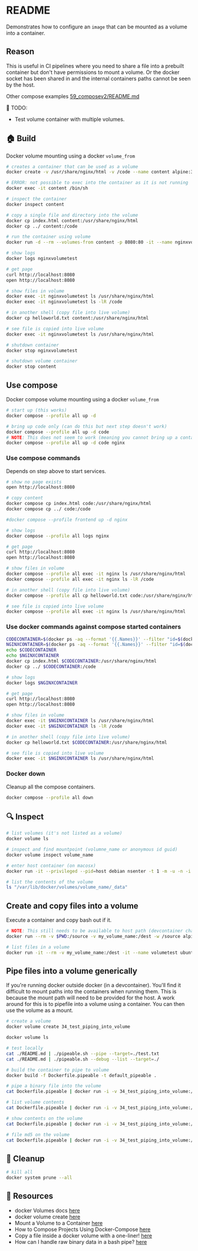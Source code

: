 # README

Demonstrates how to configure an `image` that can be mounted as a volume into a container.  

## Reason

This is useful in CI pipelines where you need to share a file into a prebuilt container but don't have permissions to mount a volume.  Or the docker socket has been shared in and the internal containers paths cannot be seen by the host.  

Other compose examples [59_composev2/README.md](59_composev2/README.md)  

📝 TODO:

* Test volume container with multiple volumes.

## 🏠 Build

Docker volume mounting using a docker `volume_from`  

```sh
# creates a container that can be used as a volume
docker create -v /usr/share/nginx/html -v /code --name content alpine:3.4 /bin/true

# ERROR: not possible to exec into the container as it is not running
docker exec -it content /bin/sh  

# inspect the container
docker inspect content

# copy a single file and directory into the volume
docker cp index.html content:/usr/share/nginx/html
docker cp ../ content:/code 

# run the container using volume
docker run -d --rm --volumes-from content -p 8080:80 -it --name nginxvolumetest nginx:1.21.1 

# show logs 
docker logs nginxvolumetest

# get page
curl http://localhost:8080
open http://localhost:8080

# show files in volume
docker exec -it nginxvolumetest ls /usr/share/nginx/html
docker exec -it nginxvolumetest ls -lR /code

# in another shell (copy file into live volume)
docker cp helloworld.txt content:/usr/share/nginx/html

# see file is copied into live volume
docker exec -it nginxvolumetest ls /usr/share/nginx/html

# shutdown container
docker stop nginxvolumetest

# shutdown volume container
docker stop content 
```

## Use compose

Docker compose volume mounting using a docker `volume_from`  

```sh
# start up (this works)
docker compose --profile all up -d 

# bring up code only (can do this but next step doesn't work)
docker compose --profile all up -d code  
# NOTE: This does not seem to work (meaning you cannot bring up a container later)
docker compose --profile all up -d code nginx
```

### Use compose commands

Depends on step above to start services.  

```sh
# show no page exists
open http://localhost:8080

# copy content
docker compose cp index.html code:/usr/share/nginx/html
docker compose cp ../ code:/code 

#docker compose --profile frontend up -d nginx

# show logs
docker compose --profile all logs nginx  

# get page
curl http://localhost:8080
open http://localhost:8080

# show files in volume
docker compose --profile all exec -it nginx ls /usr/share/nginx/html
docker compose --profile all exec -it nginx ls -lR /code

# in another shell (copy file into live volume)
docker compose --profile all cp helloworld.txt code:/usr/share/nginx/html

# see file is copied into live volume
docker compose --profile all exec -it nginx ls /usr/share/nginx/html

```

### Use docker commands against compose started containers

```sh
CODECONTAINER=$(docker ps -aq --format '{{.Names}}' --filter "id=$(docker compose --profile all ps code -q)")  
NGINXCONTAINER=$(docker ps -aq --format '{{.Names}}' --filter "id=$(docker compose --profile all ps nginx -q)")  
echo $CODECONTAINER
echo $NGINXCONTAINER
docker cp index.html $CODECONTAINER:/usr/share/nginx/html
docker cp ../ $CODECONTAINER:/code 

# show logs 
docker logs $NGINXCONTAINER

# get page
curl http://localhost:8080
open http://localhost:8080

# show files in volume
docker exec -it $NGINXCONTAINER ls /usr/share/nginx/html
docker exec -it $NGINXCONTAINER ls -lR /code

# in another shell (copy file into live volume)
docker cp helloworld.txt $CODECONTAINER:/usr/share/nginx/html

# see file is copied into live volume
docker exec -it $NGINXCONTAINER ls /usr/share/nginx/html
```

### Docker down

Cleanup all the compose containers.  

```sh
docker compose --profile all down     
```

## 🔍 Inspect

```sh
# list volumes (it's not listed as a volume)
docker volume ls    

# inspect and find mountpoint (volumne_name or anonymous id guid)
docker volume inspect volume_name

# enter host container (on macosx)
docker run -it --privileged --pid=host debian nsenter -t 1 -m -u -n -i sh

# list the contents of the volume
ls "/var/lib/docker/volumes/volume_name/_data"
```

## Create and copy files into a volume

Execute a container and copy bash out if it.  

```sh
# NOTE: This still needs to be available to host path (devcontainer challenge)
docker run --rm -v $PWD:/source -v my_volume_name:/dest -w /source alpine cp index.html /dest

# list files in a volume
docker run -it --rm -v my_volume_name:/dest -it --name volumetest ubuntu:22.04 /bin/bash -c "ls -la /dest" 
```

## Pipe files into a volume generically

If you're running docker outside docker (in a devcontainer). You'll find it difficult to mount paths into the containers when running them. This is because the mount path will need to be provided for the host.
A work around for this is to pipefile into a volume using a container. You can then use the volume as a mount.  

```sh
# create a volume
docker volume create 34_test_piping_into_volume

docker volume ls

# test locally 
cat ./README.md | ./pipeable.sh --pipe --target=./test.txt
cat ./README.md | ./pipeable.sh --debug --list --target=./  

# build the container to pipe to volume
docker build -f Dockerfile.pipeable -t default_pipeable .

# pipe a binary file into the volume
cat Dockerfile.pipeable | docker run -i -v 34_test_piping_into_volume:/myvolume default_pipeable --pipe --target=/myvolume/test.txt

# list volume contents
cat Dockerfile.pipeable | docker run -i -v 34_test_piping_into_volume:/myvolume default_pipeable --list --target=/myvolume

# show contents on the volume
cat Dockerfile.pipeable | docker run -i -v 34_test_piping_into_volume:/myvolume default_pipeable --show --target=/myvolume/test.txt

# file md5 on the volume
cat Dockerfile.pipeable | docker run -i -v 34_test_piping_into_volume:/myvolume default_pipeable --md5 --target=/myvolume/test.txt

```

## 🧼 Cleanup

```sh
# kill all
docker system prune --all 
```

## 👀 Resources

* docker Volumes docs [here](https://docs.docker.com/storage/volumes/)
* docker volume create [here](https://docs.docker.com/engine/reference/commandline/volume_create/)
* Mount a Volume to a Container [here](https://earthly.dev/blog/docker-volumes/#mount-a-volume-to-a-container)
* How to Compose Projects Using Docker-Compose [here](https://www.freecodecamp.org/news/the-docker-handbook/#how-to-compose-projects-using-docker-compose)
* Copy a file inside a docker volume with a one-liner! [here](https://levelup.gitconnected.com/copy-a-file-inside-a-docker-volume-with-a-one-liner-e6fb71e2e4ae)
* How can I handle raw binary data in a bash pipe? [here](https://unix.stackexchange.com/questions/19043/how-can-i-handle-raw-binary-data-in-a-bash-pipe)  
